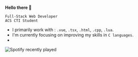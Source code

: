 <!--<img alt="Coding" width="400" src="https://cdn.discordapp.com/attachments/1137824512197541959/1290755926927740949/7wvhkox5u2c8pgh6ndtb.webp?ex=66fd9da2&is=66fc4c22&hm=427097b7c2e223c6cce340c981f64849512d551490fe59c608bfb8743efac1a1&"> -->
**Hello there 👋**

`Full-Stack Web Developer`<br>
`ACS CTI Student`

- I primarily work with : `.vue`, `.tsx`, `.html`, `.cpp`, `.lua`.
- I'm currently focusing on improving my skills in `C languages`.
- 

![Spotify recently played](https://spotify-recently-played-readme.vercel.app/api?user=313tabitfy4bzfbdsrqvuhcezxla)
